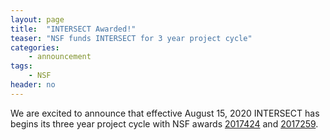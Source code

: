 ```yaml
---
layout: page
title:  "INTERSECT Awarded!"
teaser: "NSF funds INTERSECT for 3 year project cycle"
categories:
    - announcement
tags:
    - NSF
header: no
---
```

We are excited to announce that effective August 15, 2020 INTERSECT has begins
its three year project cycle with NSF awards [2017424](https://www.nsf.gov/awardsearch/showAward?AWD_ID=2017424&HistoricalAwards=false) and [2017259](https://www.nsf.gov/awardsearch/showAward?AWD_ID=2017259&HistoricalAwards=false).
<!--more-->
